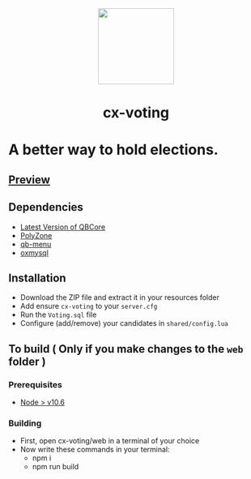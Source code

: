 <div align="center">
    <img width="150" height="150" src="https://i.ibb.co/XzZZrBg/pc-logo-modified.png">
</div>

<h1 align="center">cx-voting</h1>

# A better way to hold elections.

## [Preview](https://youtu.be/ooFx5rXbvbs)

## Dependencies
* [Latest Version of QBCore](https://github.com/qbcore-framework)
* [PolyZone](https://github.com/mkafrin/PolyZone)
* [qb-menu](https://github.com/qbcore-framework/qb-menu)
* [oxmysql](https://github.com/overextended/oxmysql)

## Installation
* Download the ZIP file and extract it in your resources folder
* Add ensure `cx-voting` to your `server.cfg`
* Run the `Voting.sql` file
* Configure (add/remove) your candidates in `shared/config.lua`

## To build ( Only if you make changes to the `web` folder )
### Prerequisites
* [Node > v10.6](https://nodejs.org/en/)

### Building
* First, open cx-voting/web in a terminal of your choice
* Now write these commands in your terminal: 
    * npm i
    * npm run build
